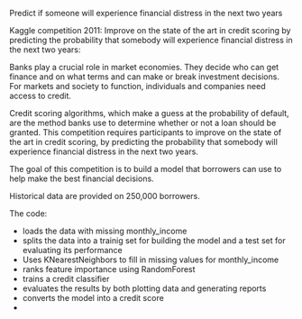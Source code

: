 Predict if someone will experience financial distress in the next two years

Kaggle competition 2011:
Improve on the state of the art in credit scoring by predicting the probability that somebody will experience financial distress in the next two years:
 
Banks play a crucial role in market economies. They decide who can get finance and on what terms and can make or break investment decisions. For markets and society to function, individuals and companies need access to credit. 

Credit scoring algorithms, which make a guess at the probability of default, are the method banks use to determine whether or not a loan should be granted. This competition requires participants to improve on the state of the art in credit scoring, by predicting the probability that somebody will experience financial distress in the next two years.

The goal of this competition is to build a model that borrowers can use to help make the best financial decisions.

Historical data are provided on 250,000 borrowers.

The code:
- loads the data with missing monthly_income
- splits the data into a trainig set for building the model and a test set for evaluating its performance
- Uses KNearestNeighbors to fill in missing values for monthly_income
- ranks feature importance using RandomForest
- trains a credit classifier
- evaluates the results by both plotting data and generating reports
- converts the model into a credit score
- 


